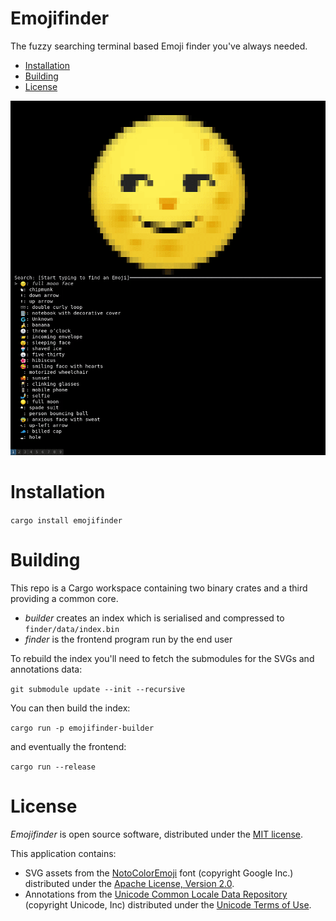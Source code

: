 # Emojifinder

The fuzzy searching terminal based Emoji finder you've always needed.

* [Installation](#Installation)
* [Building](#Building)
* [License](#License)

![example](example.gif)

# Installation

`cargo install emojifinder`

# Building

This repo is a Cargo workspace containing two binary crates and a third providing a common core.

* _builder_ creates an index which is serialised and compressed to `finder/data/index.bin`
* _finder_ is the frontend program run by the end user

To rebuild the index you'll need to fetch the submodules for the SVGs and annotations data:

`git submodule update --init --recursive`

You can then build the index:

`cargo run -p emojifinder-builder`

and eventually the frontend:

`cargo run --release`

# License

_Emojifinder_ is open source software, distributed under the [MIT license](LICENSE.md).

This application contains:
* SVG assets from the [NotoColorEmoji](https://github.com/googlefonts/noto-emoji) font (copyright Google Inc.) distributed under the [Apache License, Version 2.0](https://github.com/googlefonts/noto-emoji/blob/master/LICENSE).
* Annotations from the [Unicode Common Locale Data Repository](https://github.com/unicode-org/cldr) (copyright Unicode, Inc) distributed under the [Unicode Terms of Use](https://www.unicode.org/copyright.html).
